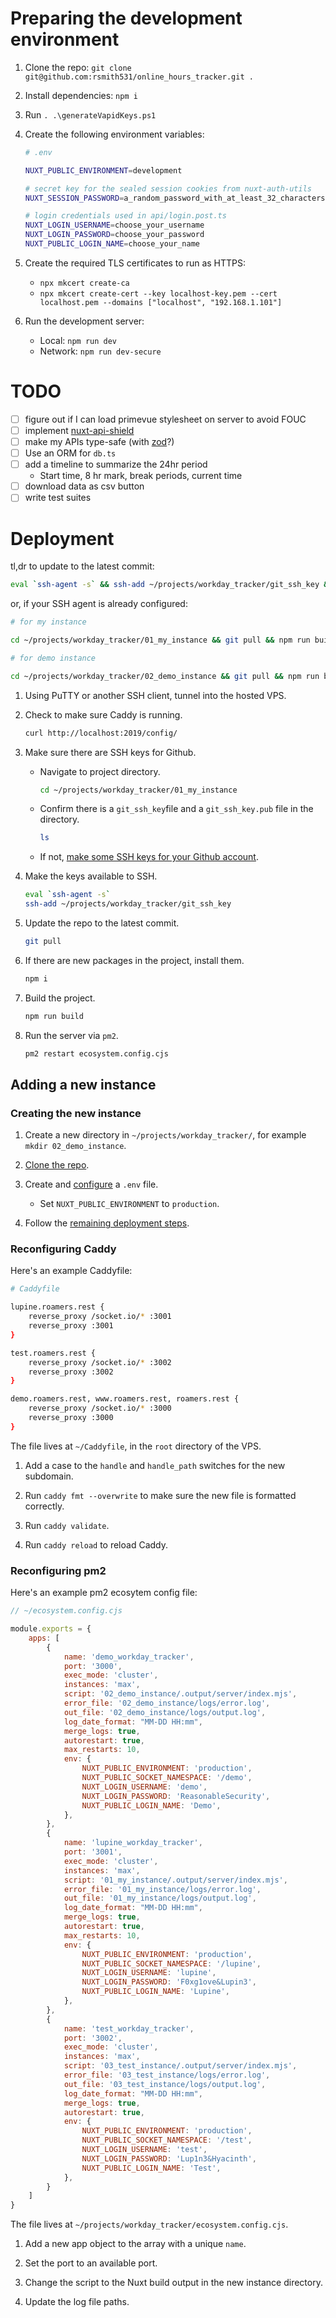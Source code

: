 # Preparing the development environment

1. Clone the repo: `git clone git@github.com:rsmith531/online_hours_tracker.git .`

2. Install dependencies: `npm i`

3. Run `. .\generateVapidKeys.ps1`

4. Create the following environment variables:
    ```bash
    # .env
    
    NUXT_PUBLIC_ENVIRONMENT=development
    
    # secret key for the sealed session cookies from nuxt-auth-utils
    NUXT_SESSION_PASSWORD=a_random_password_with_at_least_32_characters
    
    # login credentials used in api/login.post.ts
    NUXT_LOGIN_USERNAME=choose_your_username
    NUXT_LOGIN_PASSWORD=choose_your_password
    NUXT_PUBLIC_LOGIN_NAME=choose_your_name
    ```

5. Create the required TLS certificates to run as HTTPS:
   - `npx mkcert create-ca`
   - `npx mkcert create-cert --key localhost-key.pem --cert localhost.pem --domains ["localhost", "192.168.1.101"]`

6. Run the development server:
   - Local: `npm run dev`
   - Network: `npm run dev-secure`

# TODO

- [ ] figure out if I can load primevue stylesheet on server to avoid FOUC
- [ ] implement [nuxt-api-shield](https://nuxt.com/modules/api-shield)
- [ ] make my APIs type-safe (with [zod](https://zod.dev/?id=installation)?)
- [ ] Use an ORM for `db.ts`
- [ ] add a timeline to summarize the 24hr period
    - Start time, 8 hr mark, break periods, current time
- [ ] download data as csv button
- [ ] write test suites

# Deployment

tl,dr to update to the latest commit:

```bash
eval `ssh-agent -s` && ssh-add ~/projects/workday_tracker/git_ssh_key && cd ~/projects/workday_tracker/01_my_instance && git pull && npm i && npm run build && pm2 restart ../ecosystem.config.cjs || echo "One or more commands failed."
```

or, if your SSH agent is already configured:

```bash
# for my instance

cd ~/projects/workday_tracker/01_my_instance && git pull && npm run build && pm2 restart ../ecosystem.config.cjs || echo "One or more commands failed."
```

```bash
# for demo instance

cd ~/projects/workday_tracker/02_demo_instance && git pull && npm run build && pm2 restart ../ecosystem.config.cjs || echo "One or more commands failed."
```

1. Using PuTTY or another SSH client, tunnel into the hosted VPS.

2. Check to make sure Caddy is running.
   ```bash
   curl http://localhost:2019/config/
   ```

3. Make sure there are SSH keys for Github.
    - Navigate to project directory.
      ```bash
      cd ~/projects/workday_tracker/01_my_instance
      ```
    - Confirm there is a `git_ssh_key`file and a `git_ssh_key.pub` file in the directory.
       ```bash
       ls
       ```
    - If not, [make some SSH keys for your Github account](https://community.popupsmart.com/t/how-to-clone-a-github-repository-using-ssh-on-a-linux-machine/71).

4. Make the keys available to SSH.
    ```bash
    eval `ssh-agent -s`
    ssh-add ~/projects/workday_tracker/git_ssh_key
    ```

5. Update the repo to the latest commit.
   ```bash
   git pull
   ```

6. If there are new packages in the project, install them.
    ```bash
    npm i
    ```

7. Build the project.
    ```bash
    npm run build
    ```
8. Run the server via `pm2`.
    ```bash
    pm2 restart ecosystem.config.cjs
    ```

## Adding a new instance

### Creating the new instance

1. Create a new directory in `~/projects/workday_tracker/`, for example `mkdir 02_demo_instance`.

2. [Clone the repo](#L3).

3. Create and [configure](#L9) a `.env` file.
    - Set `NUXT_PUBLIC_ENVIRONMENT` to `production`.

4. Follow the [remaining deployment steps](#L90).

### Reconfiguring Caddy

Here's an example Caddyfile: 

```bash
# Caddyfile

lupine.roamers.rest {
    reverse_proxy /socket.io/* :3001
    reverse_proxy :3001
}

test.roamers.rest {
    reverse_proxy /socket.io/* :3002
    reverse_proxy :3002
}

demo.roamers.rest, www.roamers.rest, roamers.rest {
    reverse_proxy /socket.io/* :3000
    reverse_proxy :3000
}
```

The file lives at `~/Caddyfile`, in the `root` directory of the VPS.

1. Add a case to the `handle` and `handle_path` switches for the new subdomain.

2. Run `caddy fmt --overwrite` to make sure the new file is formatted correctly.

3. Run `caddy validate`.

4. Run `caddy reload` to reload Caddy.

### Reconfiguring pm2

Here's an example pm2 ecosytem config file: 

```javascript
// ~/ecosystem.config.cjs

module.exports = {
    apps: [
        {
            name: 'demo_workday_tracker',
            port: '3000',
            exec_mode: 'cluster',
            instances: 'max',
            script: '02_demo_instance/.output/server/index.mjs',
            error_file: '02_demo_instance/logs/error.log',
            out_file: '02_demo_instance/logs/output.log',
            log_date_format: "MM-DD HH:mm",
            merge_logs: true,
            autorestart: true,
            max_restarts: 10,
            env: {
                NUXT_PUBLIC_ENVIRONMENT: 'production',
                NUXT_PUBLIC_SOCKET_NAMESPACE: '/demo',
                NUXT_LOGIN_USERNAME: 'demo',
                NUXT_LOGIN_PASSWORD: 'ReasonableSecurity',
                NUXT_PUBLIC_LOGIN_NAME: 'Demo',
            },
        },
        {
            name: 'lupine_workday_tracker',
            port: '3001',
            exec_mode: 'cluster',
            instances: 'max',
            script: '01_my_instance/.output/server/index.mjs',
            error_file: '01_my_instance/logs/error.log',
            out_file: '01_my_instance/logs/output.log',
            log_date_format: "MM-DD HH:mm",
            merge_logs: true,
            autorestart: true,
            max_restarts: 10,
            env: {
                NUXT_PUBLIC_ENVIRONMENT: 'production',
                NUXT_PUBLIC_SOCKET_NAMESPACE: '/lupine',
                NUXT_LOGIN_USERNAME: 'lupine',
                NUXT_LOGIN_PASSWORD: 'F0xg1ove&Lupin3',
                NUXT_PUBLIC_LOGIN_NAME: 'Lupine',
            },
        },
        {
            name: 'test_workday_tracker',
            port: '3002',
            exec_mode: 'cluster',
            instances: 'max',
            script: '03_test_instance/.output/server/index.mjs',
            error_file: '03_test_instance/logs/error.log',
            out_file: '03_test_instance/logs/output.log',
            log_date_format: "MM-DD HH:mm",
            merge_logs: true,
            autorestart: true,
            env: {
                NUXT_PUBLIC_ENVIRONMENT: 'production',
                NUXT_PUBLIC_SOCKET_NAMESPACE: '/test',
                NUXT_LOGIN_USERNAME: 'test',
                NUXT_LOGIN_PASSWORD: 'Lup1n3&Hyacinth',
                NUXT_PUBLIC_LOGIN_NAME: 'Test',
            },
        }
    ]
}
```

The file lives at `~/projects/workday_tracker/ecosystem.config.cjs`.

1. Add a new app object to the array with a unique `name`.

2. Set the port to an available port.

3. Change the script to the Nuxt build output in the new instance directory.

4. Update the log file paths.

